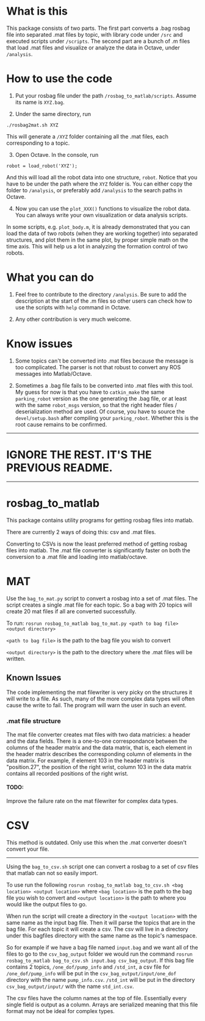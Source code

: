 # What is this

This package consists of two parts. The first part converts a .bag rosbag file into separated .mat files by topic, with library code under `/src` and executed scripts under `/scripts`. The second part are a bunch of .m files that load .mat files and visualize or analyze the data in Octave, under `/analysis`.

# How to use the code
1. Put your rosbag file under the path `/rosbag_to_matlab/scripts`. Assume its name is `XYZ.bag`.

2. Under the same directory, run

`./rosbag2mat.sh XYZ`

This will generate a `/XYZ` folder containing all the .mat files, each corresponding to a topic.

3. Open Octave. In the console, run 

`robot = load_robot('XYZ');`

And this will load all the robot data into one structure, `robot`. Notice that you have to be under the path where the `XYZ` folder is. You can either copy the folder to `/analysis`, or preferably add `/analysis` to the search paths in Octave.

4. Now you can use the `plot_XXX()` functions to visualize the robot data. You can always write your own visualization or data analysis scripts. 

In some scripts, e.g. `plot_body.m`, it is already demonstrated that you can load the data of two robots (when they are working together) into separated structures, and plot them in the same plot, by proper simple math on the time axis. This will help us a lot in analyzing the formation control of two robots.

# What you can do
1. Feel free to contribute to the directory `/analysis`. Be sure to add the description at the start of the .m files so other users can check how to use the scripts with `help` command in Octave.

2. Any other contribution is very much welcome.

# Know issues
1. Some topics can't be converted into .mat files because the message is too complicated. The parser is not that robust to convert any ROS messages into Matlab/Octave.

2. Sometimes a .bag file fails to be converted into .mat files with this tool. My guess for now is that you have to `catkin_make` the same `parking_robot` version as the one generating the .bag file, or at least with the same `robot_msgs` version, so that the right header files / deserialization method are used. Of course, you have to source the `devel/setup.bash` after compiling your `parking_robot`. Whether this is the root cause remains to be confirmed.


----
# IGNORE THE REST. IT'S THE PREVIOUS README.
----

# rosbag_to_matlab

This package contains utility programs for getting rosbag files into matlab.

There are currently 2 ways of doing this: csv and .mat files.

Converting to CSVs is now the least preferred method of getting rosbag files into matlab.  The .mat file converter is significantly faster on both the conversion to a .mat file and loading into matlab/octave.

# MAT

Use the `bag_to_mat.py` script to convert a rosbag into a set of .mat files. The script creates a single .mat file for each topic. So a bag with 20 topics will create 20 mat files if all are converted successfully.

To run:
`rosrun rosbag_to_matlab bag_to_mat.py <path to bag file> <output directory>`

`<path to bag file>` is the path to the bag file you wish to convert

`<output directory>` is the path to the directory where the .mat files will be written.

## Known Issues
The code implementing the mat filewriter is very picky on the structures it will write to a file.  As such, many of the more complex data types will often cause the write to fail.  The program will warn the user in such an event.

### .mat file structure
The mat file converter creates mat files with two data matricies: a header and the data fields.  There is a one-to-one correspondance between the columns of the header matrix and the data matrix, that is, each element in the header matrix describes the corresponding column of elements in the data matrix. For example, if element 103 in the header matrix is "position.27", the position of the right wrist, column 103 in the data matrix contains all recorded positions of the right wrist. 

#### TODO:
Improve the failure rate on the mat filewriter for complex data types.

# CSV

This method is outdated. Only use this when the .mat converter doesn't convert your file.

---

Using the `bag_to_csv.sh` script one can convert a rosbag to a set of csv files that matlab
can not so easily import.

To use run the following `rosrun rosbag_to_matlab bag_to_csv.sh <bag location> <output location>`
where `<bag location>` is the path to the bag file you wish to convert and `<output location>` is the path
to where you would like the output files to go.

When run the script will create a directory in the `<output location>` with the same name as the input bag file.
Then it will parse the topics that are in the bag file. For each topic it will create a csv. The csv will live
in a directory under this bagfiles directory with the same name as the topic's namespace.

So for example if we have a bag file named `input.bag` and we want all of the files to go to the `csv_bag_output` folder we
would run the command `rosrun rosbag_to_matlab bag_to_csv.sh input.bag csv_bag_output`. If this bag file contains 2 topics,
`/one_dof/pump_info` and `/std_int`, a csv file for `/one_dof/pump_info` will be put in the `csv_bag_output/input/one_dof` directory with the
name `pump_info.csv`. `/std_int` will be put in the directory `csv_bag_output/input/` with the name `std_int.csv`.

The csv files have the column names at the top of file. Essentially every single field is output as a column. Arrays are serialized meaning that
this file format may not be ideal for complex types.



